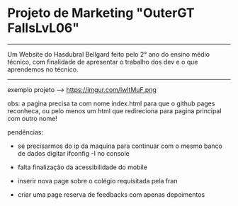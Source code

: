 # Projeto de Marketing "OuterGT FallsLvL06"
---------------------------------------------------------------------------------------

Um Website do Hasdubral Bellgard feito pelo 2° ano do ensino médio técnico, com finalidade de apresentar o trabalho dos dev e o que aprendemos no técnico.

---------------------------------------------------------------------------------------

exemplo projeto --> https://imgur.com/lwltMuF.png

obs:
a pagina precisa ta com nome index.html para que o github pages reconheca, ou pelo menos um html que redireciona para pagina principal com outro nome!

pendências:

- se precisarmos do ip da maquina para continuar com o mesmo banco de dados digitar ifconfig -I no console

- falta finalização da acessibilidade do mobile

- inserir nova page sobre o colégio requisitada pela fran

- criar uma page reserva de feedbacks com apenas depoimentos
